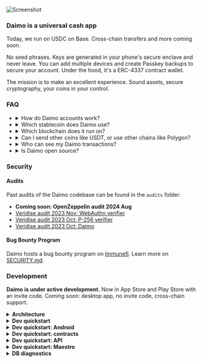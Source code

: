 <img alt="Screenshot" src="https://github.com/daimo-eth/daimo/assets/169280/3207b2bf-f93d-4c26-b56f-1545e4e7c182">

### Daimo is a universal cash app

Today, we run on USDC on Base. Cross-chain transfers and more coming soon.

No seed phrases. Keys are generated in your phone's secure enclave and never
leave. You can add multiple devices and create Passkey backups to secure your
account. Under the hood, it's a ERC-4337 contract wallet.

The mission is to make an excellent experience. Sound assets, secure cryptography, your coins in your control.

<!-- THE FAQ BELOW APPEARS AUTOMATICALLY ON THE WEBSITE. EDIT WITH CARE. -->

### FAQ

- <details><summary>How do Daimo accounts work?</summary>

  Daimo accounts are Ethereum accounts.

  Under the hood, they're a new and much-improved type called an ERC-4337 contract account. Each device you add to your account stores a secret key. When you send money, your phone first authenticates you with FaceID or similar, then cryptographically signs the transaction using that key.

  Daimo is non-custodial. Your keys, your coins.

  Daimo offers stronger security than traditional wallets. Keys live in dedicated hardware made for storing secrets, such as Secure Enclave on iPhone, and never leave your device.

  </details>

- <details><summary>Which stablecoin does Daimo use?</summary>

  Daimo runs on USDC, a high-quality stablecoin issued by Circle.

  Stablecoins are cryptocurrencies designed to maintain a stable value. Many are pegged to the dollar, so that one coin is worth $1. Circle is a US-based licensed money transmitter partnered with Coinbase. USDC is one of the largest and most liquid onchain dollar equivalents. <a target="_blank" href="https://bluechip.org/coins/usdc" >Learn more on Bluechip.</a>
  </details>

- <details><summary>Which blockchain does it run on?</summary>

  Daimo uses Base, an Ethereum rollup.

  Rollups support near-instant transactions that cost a few cents each. By contrast, transactions on the underlying Ethereum chain (layer 1 or L1) take about 10 times as long and cost a few dollars each. Rollups accomplish this by bundling many transactions into a single L1 transaction. They inherit the strong guarantees of Ethereum: like L1, Base is reliable and secure, and works worldwide. <a target="_blank"  href="https://l2beat.com/">Learn more on L2Beat.</a>
  </details>

- <details><summary>Can I send other coins like USDT, or use other chains like Polygon?</summary>

  Not yet. We plan to support payments in other stablecoins and on other chains soon.
  </details>

- <details><summary>Who can see my Daimo transactions?</summary>

  Currently, all Ethereum transactions are generally public, including Daimo transactions. We plan to add private payments as the infrastructure and support for them matures.
  </details>

- <details><summary>Is Daimo open source?</summary>

  Yes, Daimo is and will always be open-source under GPLv3. We're here to collaborate. We want to make self-custody fast, safe, and easy. <a target="_blank" href="https://github.com/daimo-eth/daimo">See more on our Github.</a>
  </details>

### Security

#### Audits

Past audits of the Daimo codebase can be found in the `audits` folder:

- **Coming soon: OpenZeppelin audit 2024 Aug**
- [Veridise audit 2023 Nov: WebAuthn verifier](./audits/2023-11-veridise-webauthn.pdf)
- [Veridise audit 2023 Oct: P-256 verifier](./audits/2023-10-veridise-p256.pdf)
- [Veridise audit 2023 Oct: Daimo](./audits/2023-10-veridise-daimo.pdf)

#### Bug Bounty Program

Daimo hosts a bug bounty program on [Immunefi](https://immunefi.com/bounty/daimo/). Learn more on [SECURITY.md](./SECURITY.md).

### Development

**Daimo is under active development.** Now in App Store and Play Store with an
invite code. Coming soon: desktop app, no invite code, cross-chain support.

<details>
<summary><strong>Architecture</strong></summary>
<img src="/doc/architecture.excalidraw.svg" />

**READMEs for each app and package.**

- [apps/daimo-mobile](apps/daimo-mobile) mobile app. Typescript + Expo
- [apps/daimo-web](apps/daimo-web) web app, including deep links. Typescript + NextJS
- [packages/contract](packages/contract) contracts, Solidity + Forge
- [packages/daimo-api](packages/daimo-api) API, including indexer. Typescript + Node
- [packages/daimo-common](packages/daimo-common) data models common to apps and API. Typescript
- [packages/daimo-expo-enclave](packages/daimo-expo-enclave) hardware enclave interface. Typescript, Kotlin, Swift + Expo native module
- [packages/daimo-userop](packages/daimo-userop) account abstraction interface. Typescript

</details>

<details>
<summary><strong>Dev quickstart</strong></summary>

Clone the repo, loading submodules.

```sh
git clone git@github.com:daimo-eth/daimo --recurse-submodules
```

Build the app.

```sh
node --version # ensure you have node 21+
npm i
npm run build
```

Run the iPhone Simulator in XCode. (If you're not on a Mac, see the
Android quick start below.) Get the latest simulator build from Expo; message us
if you need access. Drag-drop the build into the simulator to install.

Copy the example `.env` file to use the remote, hosted API.

```sh
cd apps/daimo-mobile
cp .env.example .env
```

Finally, run the app in the simulator.

```sh
npm run dev
```

**Use invite code `testnet`.** Once you create an account, you should
automatically get some testnet USDC from the faucet.

> Expo apps come in two layers: a native layer and a React Native (Typescript)
> layer. Whenever you add a native module or update `@daimo/expo-enclave`, you
> must rebuild the native app. For details, see `apps/daimo-mobile`.

</details>

<details>
<summary><strong>Dev quickstart: Android</strong></summary>

- **Ensure you have the correct Java version.** Version 20 doesn't work, Java 17 works.
- You need to `ANDROID_HOME` to the local Android SDK.
- Install Android Studio, and create an emulator.
- Download latest Android internal distribution build from Expo, and install it in the emulator.

All other instructions are the same as above. After `npm run dev`, type `a` to
open the Android simulator. You should now have both side-by-side. See the
mobile `package.json` for details.

</details>

<details>
<summary><strong>Dev quickstart: contracts</strong></summary>

Install Foundry.

```sh
curl -L https://foundry.paradigm.xyz | bash
# Reload your terminal, then run:
foundryup
```

Build the contracts.

```sh
forge build
```

For commands to run tests and recompute code coverage, see `ci.yml`.

</details>

<details>
<summary><strong>Dev quickstart: API</strong></summary>

`daimo-mobile` and `daimo-web` both rely on `daimo-api`.

By default:

- `daimo-mobile` runs the Expo incremental build server on localhost:8080
- `daimo-web` runs the web app, including fallback deeplinks, on localhost:3001
- `daimo-api` runs the TRPC API on localhost:3000

You'll need to either use the hosted Daimo API or run one locally.

To run the API locally, fill in `.env`. Message us if you need help.

You can run Postgres in the background locally using the Mac Postgres app.

Once you're running the API locally, you can run the full stack self-contained.

```sh
# First tab
cd packages/daimo-api && npm run dev
# Second tab
cd apps/daimo-mobile && npm run dev
# Third tab
cd apps/daimo-web && npm run dev
```

</details>

<details>
<summary><strong>Dev quickstart: Maestro</strong></summary>

`daimo-mobile` runs end to end tests with [Maestro](https://maestro.mobile.dev).

To write or run a test locally, first obtain a Expo build labelled with profile `maestro` [here](https://expo.dev/accounts/daimo/projects/daimo/builds).

Then, with Maestro installed, you can simply run `maestro test <test file name>` to run the test. Example: `maestro test .maestro/onboardAndRemove.yaml`.

In the cloud, these tests are run on the master branch using the `maestro-ci` workflow in [Maestro cloud](https://console.mobile.dev).

</details>
</details>

<details>
<summary><strong>DB diagnostics</strong></summary>

Indexer caught up?

```sql
SELECT * FROM index.daimo_index;
```

Largest Postgres DB tables, disk usage:

```sql
SELECT
  table_schema,
  table_name,
  pg_size_pretty(pg_total_relation_size(c.oid)) AS total_size
FROM
  information_schema.tables t
JOIN
  pg_class c ON c.relname = t.table_name
WHERE table_type = 'BASE TABLE'
ORDER BY pg_total_relation_size(c.oid) DESC
LIMIT 20;
```

Largest tables, approximate row count:

```sql
SELECT
  (SELECT nspname FROM pg_namespace WHERE oid=relnamespace) as r_schema,
  relname as r_name,
  reltuples as approx_num_rows,
  (relpages * 8) / 1024 as approx_disk_mb
FROM pg_class
WHERE reltuples > 0
ORDER BY reltuples DESC;
```

</details>
